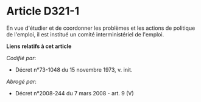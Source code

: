 # Article D321-1

En vue d'étudier et de coordonner les problèmes et les actions de politique de l'emploi, il est institué un comité
interministériel de l'emploi.

**Liens relatifs à cet article**

_Codifié par_:

  - Décret n°73-1048 du 15 novembre 1973, v. init.

_Abrogé par_:

  - Décret n°2008-244 du 7 mars 2008 - art. 9 (V)
